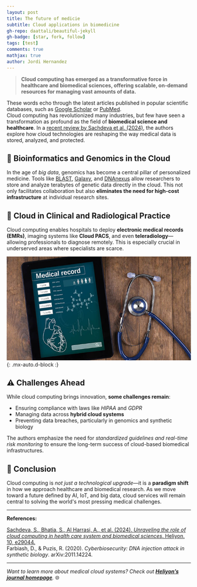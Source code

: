 ```yaml
---
layout: post
title: The future of medicie
subtitle: Cloud applications in biomedicine
gh-repo: daattali/beautiful-jekyll
gh-badge: [star, fork, follow]
tags: [test]
comments: true
mathjax: true
author: Jordi Hernandez
---
```


> **Cloud computing has emerged as a transformative force in healthcare and biomedical sciences, offering scalable, on-demand resources for managing vast amounts of data.** 

These words echo through the latest articles published in popular scientific databases, such as [Google Scholar][goog scholar] or [PubMed][Pubmed].  
Cloud computing has revolutionized many industries, but few have seen a transformation as profound as the field of **biomedical science and healthcare**. In a [recent review by Sachdeva et al. (2024)](https://doi.org/10.1016/j.heliyon.2024.e29044), the authors explore how cloud technologies are reshaping the way medical data is stored, analyzed, and protected.

## 🧬 Bioinformatics and Genomics in the Cloud

In the age of *big data*, genomics has become a central pillar of personalized medicine. Tools like [BLAST](https://blast.ncbi.nlm.nih.gov/Blast.cgi), [Galaxy](https://usegalaxy.org/), and [DNAnexus](https://www.dnanexus.com/) allow researchers to store and analyze terabytes of genetic data directly in the cloud. This not only facilitates collaboration but also **eliminates the need for high-cost infrastructure** at individual research sites.

## 🏥 Cloud in Clinical and Radiological Practice

Cloud computing enables hospitals to deploy **electronic medical records (EMRs)**, imaging systems like **Cloud PACS**, and even **teleradiology**—allowing professionals to diagnose remotely. This is especially crucial in underserved areas where specialists are scarce.

![Electronic Health Records](/images/EHR.jpg){: .mx-auto.d-block :}

## ⚠️ Challenges Ahead

While cloud computing brings innovation, **some challenges remain**:

- Ensuring compliance with laws like _HIPAA_ and _GDPR_
- Managing data across **hybrid cloud systems**
- Preventing data breaches, particularly in genomics and synthetic biology

The authors emphasize the need for *standardized guidelines and real-time risk monitoring* to ensure the long-term success of cloud-based biomedical infrastructures.

## 📘 Conclusion

Cloud computing is *not just a technological upgrade*—it is a **paradigm shift** in how we approach healthcare and biomedical research. As we move toward a future defined by AI, IoT, and big data, cloud services will remain central to solving the world's most pressing medical challenges.

---

**References:**

[Sachdeva, S., Bhatia, S., Al Harrasi, A., et al. (2024). *Unraveling the role of cloud computing in health care system and biomedical sciences*. Heliyon, 10, e29044.](https://doi.org/10.1016/j.heliyon.2024.e29044)  
Farbiash, D., & Puzis, R. (2020). *Cyberbiosecurity: DNA injection attack in synthetic biology*. arXiv:2011.14224.

---

_Want to learn more about medical cloud systems? Check out [**Heliyon’s journal homepage**](https://www.cell.com/heliyon)._ 🌐

[goog scholar]: https://scholar.google.com
[Pubmed]:https://pubmed.ncbi.nlm.nih.gov
